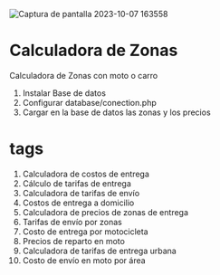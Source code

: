 
![Captura de pantalla 2023-10-07 163558](https://github.com/goyodb/calculadora-zonas/assets/43941761/3f2a0525-b3a0-4054-a6ec-7d70ac4e5e50)

# Calculadora de Zonas
Calculadora de Zonas con moto o carro

1. Instalar Base de datos
2. Configurar database/conection.php
3. Cargar en la base de datos las zonas y los precios

# tags
1. Calculadora de costos de entrega
2. Cálculo de tarifas de entrega
3. Calculadora de tarifas de envío
4. Costos de entrega a domicilio
5. Calculadora de precios de zonas de entrega
6. Tarifas de envío por zonas
7. Costo de entrega por motocicleta
8. Precios de reparto en moto
9. Calculadora de tarifas de entrega urbana
10. Costo de envío en moto por área
  
